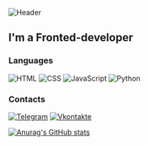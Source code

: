 ![Header](<img src="image.jpg" alt="alt text" style="width:100%; height:auto;">)

## I'm a Fronted-developer

### Languages
![HTML](https://img.shields.io/badge/-HTML-1B1B1B?style=for-the-badge&logo=html5&logoColor=F16529)
![CSS](https://img.shields.io/badge/-CSS-1B1B1B?style=for-the-badge&logo=css&logoColor=2965F1)
![JavaScript](https://img.shields.io/badge/-JavaScript-1B1B1B?style=for-the-badge&logo=JavaScript&logoColor=E9D54D)
![Python](https://img.shields.io/badge/-Python-1B1B1B?style=for-the-badge&logo=python&logoColor=fff)

### Сontacts

[![Telegram](https://img.shields.io/badge/-Telegram-1B1B1B?style=for-the-badge&logo=telegram&logoColor=27A0D9)](https://t.me/camtakoyy)
[![Vkontakte](https://img.shields.io/badge/-Vkontakte-1B1B1B?style=for-the-badge&logo=Vk&logoColor=4F7DB3)](https://vk.com/camtakoyy)

[![Anurag's GitHub stats](https://github-readme-stats.vercel.app/api?username=flawner&show_icons=true&theme=transparent)](https://github.com/anuraghazra/github-readme-stats)
